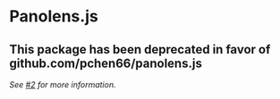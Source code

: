 # Panolens.js

## This package has been deprecated in favor of github.com/pchen66/panolens.js

_See [#2](https://github.com/sbolel/panolens.js/issues/2) for more information._
